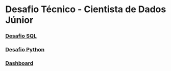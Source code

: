 # Desafio Técnico - Cientista de Dados Júnior

### [Desafio SQL](https://github.com/arthurfg/emd-desafio-junior-data-scientist/blob/main/analise.sql)

### [Desafio Python](https://github.com/arthurfg/emd-desafio-junior-data-scientist/blob/main/analise_python.ipynb)

### [Dashboard](https://lookerstudio.google.com/reporting/be352d63-2210-4389-bfeb-af5e4fa8a566)

